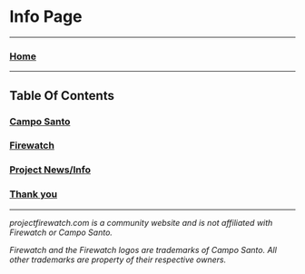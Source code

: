 # Info Page 
 
---
 
### [Home](/)  

---

## Table Of Contents

### [Campo Santo](/info/camposanto)

### [Firewatch](/info/Firewatch)

### [Project News/Info](/info/project)

### [Thank you](/info/thanks)

---

*projectfirewatch.com is a community website and is not affiliated with Firewatch or Campo Santo.*

*Firewatch and the Firewatch logos are trademarks of Campo Santo. All other trademarks are property of their respective owners.*
